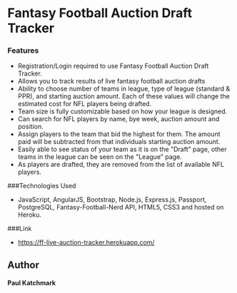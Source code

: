 # Fantasy Football Auction Draft Tracker

### Features
- Registration/Login required to use Fantasy Football Auction Draft Tracker.
- Allows you to track results of live fantasy football auction drafts
- Ability to choose number of teams in league, type of league (standard & PPR), and starting auction amount. Each of these values will change the estimated cost for NFL players being drafted.
- Team size is fully customizable based on how your league is designed.
- Can search for NFL players by name, bye week, auction amount and position.
- Assign players to the team that bid the highest for them. The amount paid will be subtracted from that individuals starting auction amount.
- Easily able to see status of your team as it is on the "Draft" page, other teams in the league can be seen on the "League" page.
- As players are drafted, they are removed from the list of available NFL players.

###Technologies Used
- JavaScript, AngularJS, Bootstrap, Node.js, Express.js, Passport, PostgreSQL, Fantasy-Football-Nerd API, HTML5, CSS3 and hosted on Heroku.

###Link
- https://ff-live-auction-tracker.herokuapp.com/

## Author
#### Paul Katchmark
